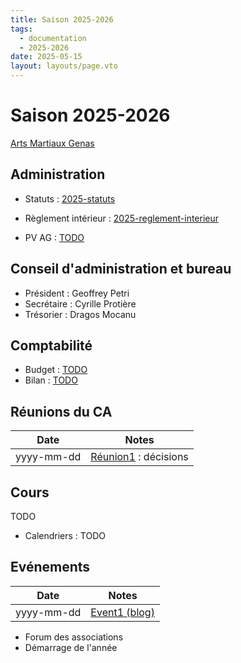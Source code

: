 ```yaml
---
title: Saison 2025-2026
tags: 
  - documentation
  - 2025-2026
date: 2025-05-15
layout: layouts/page.vto
---
```


# Saison 2025-2026
[Arts Martiaux Genas](/)

## Administration

- Statuts : [2025-statuts](/docs/admin/2025-statuts/)
- Règlement intérieur : [2025-reglement-interieur](/docs/years/2025-2026/2025-reglement-interieur/)

- PV AG : [TODO]()

## Conseil d'administration et bureau

- Président : Geoffrey Petri
- Secrétaire : Cyrille Protière
- Trésorier : Dragos Mocanu

## Comptabilité

- Budget : [TODO]()
- Bilan : [TODO]()

## Réunions du CA

| Date | Notes |
|------|-------|
| yyyy-mm-dd | [Réunion1]() : décisions |

## Cours

TODO

- Calendriers : TODO

## Evénements

| Date | Notes |
|------|-------|
| yyyy-mm-dd | [Event1 (blog)]() |

- Forum des associations
- Démarrage de l'année
